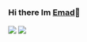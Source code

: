 ### Hi there Im <a href ="https://github.com/rzr1r">Emad</a>👋

 <img align="center" src= "https://github-readme-stats.vercel.app/api?username=rzr1r&show_icons=true&line_height=40&theme=tokyonight">
 <img align="center" src= "https://github-readme-stats-anuraghazra1.vercel.app/api/top-langs/?username=rzr1r&layout=compact&theme=tokyonight">

